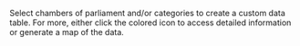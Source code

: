 Select chambers of parliament and/or categories to create a custom data table. For more, either click the colored icon to access detailed information or generate a map of the data.  
